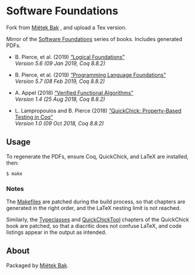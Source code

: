 Software Foundations
====

Fork from [Miëtek Bak‏](https://github.com/mietek/sf) , and upload a Tex version.

Mirror of the [Software Foundations](http://softwarefoundations.cis.upenn.edu/) series of books.  Includes generated PDFs.

- B. Pierce, et al. (2019) [“Logical Foundations”](doc/pdf/lf.pdf)  
  _Version 5.6 (09 Jan 2019, Coq 8.8.2)_

- B. Pierce, et al. (2019) [“Programming Language Foundations”](doc/pdf/plf.pdf)  
  _Version 5.7 (08 Feb 2019, Coq 8.8.2)_

- A. Appel (2018) [“Verified Functional Algorithms”](doc/pdf/vfa.pdf)  
  _Version 1.4 (25 Aug 2018, Coq 8.8.2)_

- L. Lampropoulos and B. Pierce (2018) [“QuickChick: Property-Based Testing in Coq”](doc/pdf/qc.pdf)  
  _Version 1.0 (09 Oct 2018, Coq 8.8.2)_


Usage
-----

To regenerate the PDFs, ensure Coq, QuickChick, and LaTeX are installed, then:

```
$ make
```

### Notes

The [Makefiles](src/Makefile.patch) are patched during the build process, so that chapters are generated in the right order, and the LaTeX nesting limit is not reached.

Similarly, the [Typeclasses](src/Typeclasses.v.patch) and [QuickChickTool](src/QuickChickTool.v.patch) chapters of the QuickChick book are patched, so that a diacritic does not confuse LaTeX, and code listings appear in the output as intended.


About
-----

Packaged by [Miëtek Bak](https://mietek.io/).
